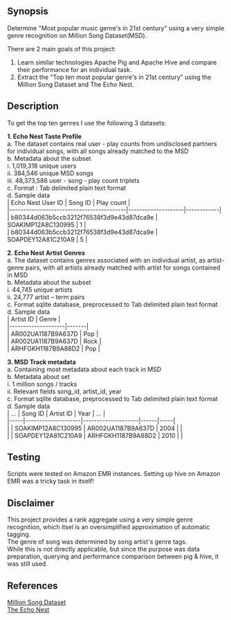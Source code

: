 ## Synopsis

Determine "Most popular music genre's in 21st century" using a very simple genre recognition on Million Song Dataset(MSD).  

There are 2 main goals of this project:  
1. Learn similar technologies Apache Pig and Apache Hive and compare their performance for an individual task.  
2. Extract the "Top ten most popular genre's in 21st century" using the Million Song Dataset and The Echo Nest.  


## Description

To get the top ten genres I use the following 3 datasets:  
  
**1. Echo Nest Taste Profile**   
  a. The dataset contains real user - play counts from undisclosed partners for individual songs, with all songs already matched to the MSD  
  b. Metadata about the subset  
	  i. 1,019,318 unique users  
	  ii. 384,546 unique MSD songs  
	  iii. 48,373,586 user - song - play count triplets  
  c. Format : Tab delimited plain text format  
  d. Sample data  
		|              Echo Nest User ID           |       Song ID      | Play count |  
		|------------------------------------------|--------------------|------------|  
		| b80344d063b5ccb3212f76538f3d9e43d87dca9e | SOAKIMP12A8C130995 |     1      |  
		| b80344d063b5ccb3212f76538f3d9e43d87dca9e | SOAPDEY12A81C210A9 |     5      |  
  
**2. Echo Nest Artist Genres**  
  a. The dataset contains genres associated with an individual artist, as artist-genre pairs, with all artists already matched with artist for songs contained in MSD  
  b. Metadata about the subset  
	  i. 44,745 unique artists  
	  ii. 24,777 artist – term pairs  
  c. Format sqlite database, preprocessed to Tab delimited plain text format  
  d. Sample data  
		|      Artist ID     | Genre |  
		|--------------------|-------|  
		| AR002UA1187B9A637D | Pop   |  
		| AR002UA1187B9A637D | Rock  |  
		| ARHFGKH1187B9A88D2 | Pop   |  
  
**3. MSD Track metadata**  
  a. Containing most metadata about each track in MSD  
  b. Metadata about set  
	  i. 1 million songs / tracks  
	  ii. Relevant fields song_id, artist_id, year  
  c. Format sqlite database, preprocessed to Tab delimited plain text format  
  d. Sample data  
		| ... |       Song ID      |      Artist ID     | Year | ... |  
		|-----|--------------------|--------------------|------|-----|  
		|     | SOAKIMP12A8C130995 | AR002UA1187B9A637D | 2004 |     |  
		|     | SOAPDEY12A81C210A9 | ARHFGKH1187B9A88D2 | 2010 |     |  
  
## Testing  

Scripts were tested on Amazon EMR instances. Setting up hive on Amazon EMR was a tricky task in itself!  

## Disclaimer  

This project provides a rank aggregate using a very simple genre recognition, which itsel is an oversimplified approximation of automatic tagging.  
The genre of song was determined by song artist's genre tags.  
While this is not directly applicable, but since the purpose was data preparation, querying and performance comparison between pig & hive, it was still used.   

## References  

[Million Song Dataset](http://labrosa.ee.columbia.edu/millionsong/)  
[The Echo Nest](http://the.echonest.com/)
